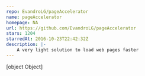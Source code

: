 ```yaml
---
repo: EvandroLG/pageAccelerator
name: pageAccelerator
homepage: NA
url: https://github.com/EvandroLG/pageAccelerator
stars: 1204
starredAt: 2016-10-23T22:42:32Z
description: |-
    A very light solution to load web pages faster
---
```


[object Object]
